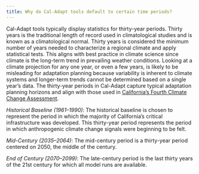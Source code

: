 ```yaml
---
title: Why do Cal-Adapt tools default to certain time periods?
---
```


Cal-Adapt tools typically display statistics for thirty-year periods. Thirty years is the traditional length of record used in climatological studies and is known as a climatological normal. Thirty years is considered the minimum number of years needed to characterize a regional climate and apply statistical tests. This aligns with best practice in climate science since climate is the long-term trend in prevailing weather conditions. Looking at a climate projection for any one year, or even a few years, is likely to be misleading for adaptation planning because variability is inherent to climate systems and longer-term trends cannot be determined based on a single year’s data. The thirty-year periods in Cal-Adapt capture typical adaptation planning horizons and align with those used in [California’s Fourth Climate Change Assessment](https://www.climateassessment.ca.gov/).

*Historical Baseline (1961–1990)*: The historical baseline is chosen to represent the period in which the majority of California’s critical infrastructure was developed. This thirty-year period represents the period in which anthropogenic climate change signals were beginning to be felt.


*Mid-Century (2035–2064)*: The mid-century period is a thirty-year period centered on 2050, the middle of the century.


*End of Century (2070–2099)*: The late-century period is the last thirty years of the 21st century for which all model runs are available.
